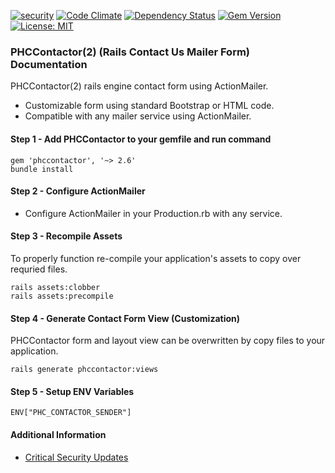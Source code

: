 [![security](https://hakiri.io/github/PHCNetworks/phc-contactor/master.svg)](https://hakiri.io/github/PHCNetworks/phc-contactor/master)
[![Code Climate](https://codeclimate.com/github/PHCNetworks/phc-contactor/badges/gpa.svg)](https://codeclimate.com/github/PHCNetworks/phc-contactor)
[![Dependency Status](https://gemnasium.com/badges/github.com/PHCNetworks/phc-contactor.svg)](https://gemnasium.com/github.com/PHCNetworks/phc-contactor)
[![Gem Version](https://badge.fury.io/rb/phccontactor.svg)](https://badge.fury.io/rb/phccontactor)
[![License: MIT](https://img.shields.io/badge/License-MIT-yellow.svg)](https://opensource.org/licenses/MIT)  
  
### PHCContactor(2) (Rails Contact Us Mailer Form) Documentation
PHCContactor(2) rails engine contact form using ActionMailer.
  
* Customizable form using standard Bootstrap or HTML code.  
* Compatible with any mailer service using ActionMailer.  
  
#### Step 1 - Add PHCContactor to your gemfile and run command  
  
	gem 'phccontactor', '~> 2.6'
	bundle install
  
#### Step 2 - Configure ActionMailer 
  
- Configure ActionMailer in your Production.rb with any service.  
  
#### Step 3 - Recompile Assets  
To properly function re-compile your application's assets to copy over requried files.  
  
	rails assets:clobber
	rails assets:precompile

#### Step 4 - Generate Contact Form View (Customization)  
PHCContactor form and layout view can be overwritten by copy files to your application.  
  
	rails generate phccontactor:views
  
#### Step 5 - Setup ENV Variables  
  
	ENV["PHC_CONTACTOR_SENDER"]  
  
#### Additional Information

- [Critical Security Updates](https://github.com/PHCNetworks/phc-contactor/wiki/Critical-Security-Updates)
